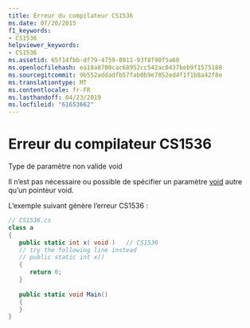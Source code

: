 ```yaml
---
title: Erreur du compilateur CS1536
ms.date: 07/20/2015
f1_keywords:
- CS1536
helpviewer_keywords:
- CS1536
ms.assetid: 65f14fbb-df79-4759-8911-93f8f90f5a60
ms.openlocfilehash: ea18a8700cac68952cc542ac0437beb9f1575188
ms.sourcegitcommit: 9b552addadfb57fab0b9e7852ed4f1f1b8a42f8e
ms.translationtype: MT
ms.contentlocale: fr-FR
ms.lasthandoff: 04/23/2019
ms.locfileid: "61653662"
---
```

# <a name="compiler-error-cs1536"></a>Erreur du compilateur CS1536
Type de paramètre non valide void  
  
 Il n’est pas nécessaire ou possible de spécifier un paramètre [void](../../csharp/language-reference/keywords/void.md) autre qu’un pointeur void.  
  
 L’exemple suivant génère l’erreur CS1536 :  
  
```csharp  
// CS1536.cs  
class a  
{  
   public static int x( void )   // CS1536  
   // try the following line instead  
   // public static int x()  
   {  
      return 0;  
   }  
  
   public static void Main()  
   {  
   }  
}  
```

